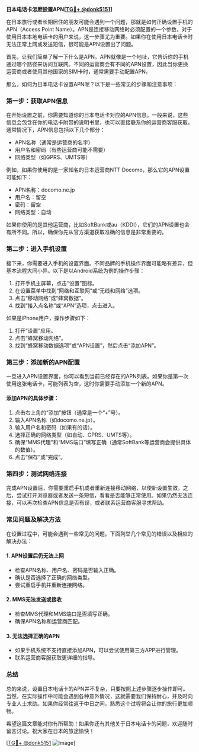 **日本电话卡怎麽設置APN[[TG💪+ @donk5151](https://t.me/s/donk5151)]**

在日本旅行或者长期居住的朋友可能会遇到一个问题，那就是如何正确设置手机的APN（Access Point Name）。APN是连接移动网络时必须配置的一个参数，对于使用日本本地电话卡的用户来说，这一步骤尤为重要。如果你在使用日本电话卡时无法正常上网或发送短信，很可能是APN设置出了问题。

首先，让我们简单了解一下什么是APN。APN就像是一个地址，它告诉你的手机通过哪个路径来访问互联网。不同的运营商会有不同的APN设置，因此当你更换运营商或者使用其他国家的SIM卡时，通常需要手动配置APN。

那么，如何为日本电话卡设置APN呢？以下是一些常见的步骤和注意事项：

### **第一步：获取APN信息**
在开始设置之前，你需要知道你的日本电话卡对应的APN信息。一般来说，这些信息会包含在你的电话卡附带的说明书里，也可以直接联系你的运营商客服获取。通常情况下，APN信息包括以下几个部分：
- APN名称（通常是运营商的名字）
- 用户名和密码（有些运营商可能不需要）
- 网络类型（如GPRS、UMTS等）

例如，如果你使用的是一家知名的日本运营商NTT Docomo，那么它的APN设置可能如下：
- APN名称：docomo.ne.jp
- 用户名：留空
- 密码：留空
- 网络类型：自动

如果你使用的是其他运营商，比如SoftBank或au（KDDI），它们的APN设置也会有所不同。所以，确保你先从官方渠道获取准确的信息是非常重要的。

### **第二步：进入手机设置**
接下来，你需要进入手机的设置界面。不同品牌的手机操作界面可能略有差异，但基本流程大同小异。以下是以Android系统为例的操作步骤：

1. 打开手机主屏幕，点击“设置”图标。
2. 在设置菜单中找到“网络和互联网”或“无线和网络”选项。
3. 点击“移动网络”或“蜂窝数据”。
4. 找到“接入点名称”或“APN”选项，点击进入。

如果是iPhone用户，操作步骤如下：
1. 打开“设置”应用。
2. 点击“蜂窝移动网络”。
3. 找到“蜂窝移动数据选项”或“APN设置”，然后点击“添加APN”。

### **第三步：添加新的APN配置**
一旦进入APN设置界面，你可以看到当前已经存在的APN列表。如果你是第一次使用这张电话卡，可能列表为空，这时你需要手动添加一个新的APN。

#### **添加APN的具体步骤：**
1. 点击右上角的“添加”按钮（通常是一个“+”号）。
2. 输入APN名称（如docomo.ne.jp）。
3. 输入用户名和密码（如果有的话）。
4. 选择正确的网络类型（如自动、GPRS、UMTS等）。
5. 确保“MMS代理”和“MMS端口”填写正确（通常SoftBank等运营商会提供具体的数值）。
6. 点击“保存”或“完成”。

### **第四步：测试网络连接**
完成APN设置后，你需要重启手机或者重新连接移动网络，以使新设置生效。之后，尝试打开浏览器或者发送一条短信，看看是否能够正常使用。如果仍然无法连接，可以再次检查APN信息是否有误，或者联系运营商客服寻求帮助。

### **常见问题及解决方法**
在设置过程中，可能会遇到一些常见的问题。下面列举几个常见的错误以及相应的解决办法：

#### **1. APN设置后仍无法上网**
- 检查APN名称、用户名、密码是否输入正确。
- 确认是否选择了正确的网络类型。
- 尝试重启手机并重新连接网络。

#### **2. MMS无法发送或接收**
- 检查MMS代理和MMS端口是否填写正确。
- 确保APN名称和运营商匹配。

#### **3. 无法选择正确的APN**
- 如果手机系统不支持直接添加APN，可以尝试使用第三方APP进行管理。
- 联系运营商客服获取更详细的指导。

### **总结**
总的来说，设置日本电话卡的APN并不复杂，只要按照上述步骤逐步操作即可。当然，在实际操作中可能会遇到各种意外情况，这就需要我们保持耐心，并及时向专业人士求助。如果你经常往返于中日之间，熟悉这个过程将会让你的旅行更加顺畅。

希望这篇文章能对你有所帮助！如果你还有其他关于日本电话卡的问题，欢迎随时留言讨论。祝大家在日本的旅途愉快！

[[TG💪+ @donk5151](https://t.me/s/donk5151) ![Image](https://i.postimg.cc/rwNCRYN7/Snipaste-2025-04-30-17-27-05.png)]